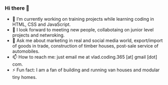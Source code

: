### Hi there 👋
- 🔭 I’m currently working on training projects while learning coding in HTML, CSS and JavaScript.
- 👯 I look forward to meeting new people, collabotaing on junior level projects and netwroking.
- 💬 Ask me about marketing in real and social media world, export/import of goods in trade, construction of timber houses, post-sale service of automobiles.
- 📫 How to reach me: just email me at vlad.coding.365 [at] gmail [dot] com.
- ⚡ Fun fact: I am a fan of building and running van houses and modular tiny homes.

<!--
**vrkgua/vrkgua** is a ✨ _special_ ✨ repository because its `README.md` (this file) appears on your GitHub profile.
-->
